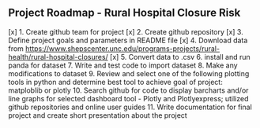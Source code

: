 ## Project Roadmap - Rural Hospital Closure Risk ##
[x] 1. Create github team for project
[x] 2. Create github repository
[x] 3. Define project goals and parameters in README file
[x] 4. Download data from https://www.shepscenter.unc.edu/programs-projects/rural-health/rural-hospital-closures/
[x] 5. Convert data to .csv
6. install and run panda for dataset
7. Write and test code to import dataset
8. Make any modifications to dataset
9. Review and select one of the following plotting tools in python and determine best tool to achieve goal of project: matploblib or plotly
10. Search github for code to display barcharts and/or line graphs for selected dashboard tool - Plotly and Plotlyexpress; utilized github repositories and online user guides
11. Write documentation for final project and create short presentation about the project
